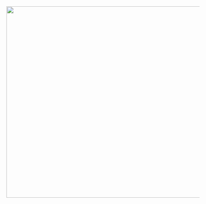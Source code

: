 <div id="header" align="center">
 <img src="https://github.com/user-attachments/assets/0c498771-642e-46f2-9549-633678ca4ff3"width="800" height="500">
